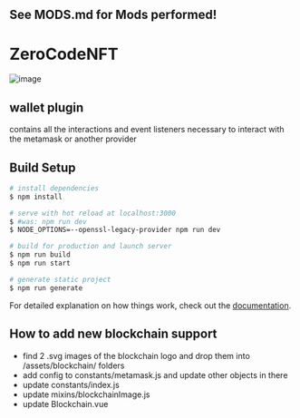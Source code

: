 ## **See MODS.md for Mods performed**!

# ZeroCodeNFT

![image](https://user-images.githubusercontent.com/15573624/193369210-1d53db04-561c-4c41-b743-657a4af3df0c.png)


## wallet plugin

contains all the interactions and event listeners necessary to interact with the metamask or another provider

## Build Setup

```bash
# install dependencies
$ npm install

# serve with hot reload at localhost:3000
$ #was: npm run dev
$ NODE_OPTIONS=--openssl-legacy-provider npm run dev

# build for production and launch server
$ npm run build
$ npm run start

# generate static project
$ npm run generate
```

For detailed explanation on how things work, check out the [documentation](https://nuxtjs.org).

## How to add new blockchain support

* find 2 .svg images of the blockchain logo and drop them into /assets/blockchain/ folders
* add config to constants/metamask.js and update other objects in there
* update constants/index.js
* update mixins/blockchainImage.js
* update Blockchain.vue
